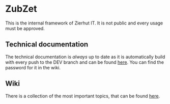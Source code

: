 # ZubZet
This is the internal framework of Zierhut IT. It is not public and every usage must be approved.

## Technical documentation
The technical documentation is *always* up to date as it is automatically build with every push to the DEV branch and can be found [here](https://zdoc.zierhut-it.de/). You can find the password for it in the wiki.

## Wiki
There is a collection of the most important topics, that can be found [here](https://git.zierhut-it.de/zubzet/framework/wiki/Getting-Started).